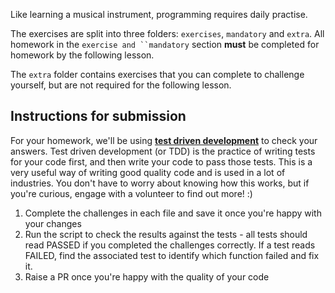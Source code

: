 Like learning a musical instrument, programming requires daily practise.

The exercises are split into three folders: `exercises`, `mandatory` and `extra`. All homework in the `exercise and ``mandatory` section **must** be completed for homework by the following lesson. 

The `extra` folder contains exercises that you can complete to challenge yourself, but are not required for the following lesson.

## Instructions for submission

For your homework, we'll be using [**test driven development**](https://medium.com/@adityaalifnugraha/test-driven-development-tdd-in-a-nutshell-b9e05dfe8adb) to check your answers. Test driven development (or TDD) is the practice of writing tests for your code first, and then write your code to pass those tests. This is a very useful way of writing good quality code and is used in a lot of industries. You don't have to worry about knowing how this works, but if you're curious, engage with a volunteer to find out more! :)

1. Complete the challenges in each file and save it once you're happy with your changes
2. Run the script to check the results against the tests - all tests should read PASSED if you completed the challenges correctly. If a test reads FAILED, find the associated test to identify which function failed and fix it.
3. Raise a PR once you're happy with the quality of your code
